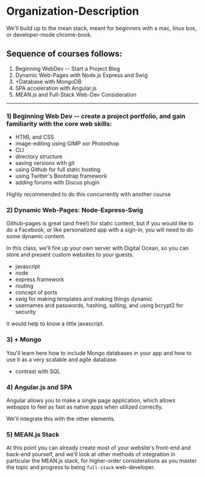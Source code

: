 # Organization-Description

We'll build up to the mean stack, meant for beginners with a mac, linux box, or developer-mode chrome-book.

## Sequence of courses follows:

1) Beginning WebDev -- Start a Project Blog
2) Dynamic Web-Pages with Node.js Express and Swig
3) +Database with MongoDB
4) SPA acceleration with Angular.js 
5) MEAN.js and Full-Stack Web-Dev Consideration

---

### 1) Beginning Web Dev -- create a project portfolio, and gain familiarity with the core web skills:

* HTML and CSS
* image-editing using GIMP xor Photoshop
* CLI
* directory structure
* saving versions with git
* using Github for full static hosting
* using Twitter's Bootstrap framework
* adding forums with Discus plugin

Highly recommended to do this concurrently with another course

### 2) Dynamic Web-Pages: Node-Express-Swig

Github-pages is great (and free!) for static content, but if you would like to do a Facebook, or like personalized app with a sign-in,
you will need to do some dynamic content.

In this class, we'll fire up your own server with Digital Ocean, so you can store and present custom websites to your guests.

* javascript
* node
* express framework
* routing
* concept of ports 
* swig for making templates and making things dynamic
* usernames and passwords, hashing, salting, and using bcrypt2 for security

It would help to know a little javascript.

### 3) + Mongo

You'll learn here how to include Mongo databases in your app and how to use it as a very scalable and agile database.

* contrast with SQL

### 4) Angular.js and SPA
Angular allows you to make a single page application, which allows webapps to feel as fast as native apps when utilized
correctly.

We'll integrate this with the other elements.

### 5) MEAN.js Stack

At this point you can already create most of your website's front-end and back-end yourself, and we'll look at other
methods of integration in particular the MEAN.js stack, for higher-order considerations as you master the topic and progress
to being `full-stack` web-developer.

